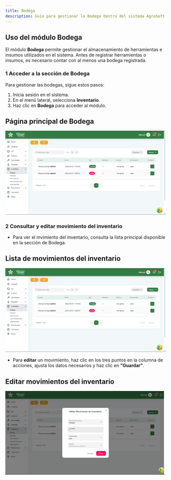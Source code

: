 ```yaml
---
title: Bodega
description: Guía para gestionar la Bodega dentro del sistema AgroSoft
---
```


##  Uso del módulo Bodega

El módulo **Bodega** permite gestionar el almacenamiento de herramientas e insumos utilizados en el sistema. Antes de registrar herramientas o insumos, es necesario contar con al menos una bodega registrada.

### 1️ **Acceder a la sección de Bodega**
Para gestionar las bodegas, sigue estos pasos:
1. Inicia sesión en el sistema.
2. En el menú lateral, selecciona **Inventario**.
3. Haz clic en **Bodega** para acceder al módulo.

## Página principal de Bodega
![Captura página principal](../../../../src/assets/inventario/1b.png)


### 2 **Consultar y editar movimiento del inventario**
- Para ver el mvimiento del inventario, consulta la lista principal disponible en la sección de Bodega.

## Lista de movimientos del inventario

![Captura página principal](../../../../src/assets/inventario/1b.png)


- Para **editar** un movimiento, haz clic en los tres puntos en la columna de acciones, ajusta los datos necesarios y haz clic en **"Guardar"**.

## Editar movimientos del inventario
![Captura página principal](../../../../src/assets/inventario/image.png)

